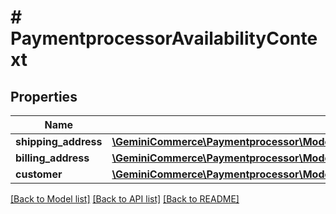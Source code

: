 # # PaymentprocessorAvailabilityContext


## Properties


Name | Type | Description | Notes
------------ | ------------- | ------------- | -------------
**shipping_address**| [**\GeminiCommerce\Paymentprocessor\Model\PaymentprocessorAvailabilityContextPostalAddress**](PaymentprocessorAvailabilityContextPostalAddress.md) |   | [optional]
**billing_address**| [**\GeminiCommerce\Paymentprocessor\Model\PaymentprocessorAvailabilityContextPostalAddress**](PaymentprocessorAvailabilityContextPostalAddress.md) |   | [optional]
**customer**| [**\GeminiCommerce\Paymentprocessor\Model\AvailabilityContextCustomer**](AvailabilityContextCustomer.md) |   | [optional]


[[Back to Model list]](../../README.md#models) [[Back to API list]](../../README.md#endpoints) [[Back to README]](../../README.md)